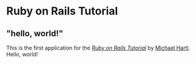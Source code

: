 # Ruby on Rails Tutorial

## "hello, world!"

This is the first application for the
[_Ruby on Rails Tutorial_](https://railstutorial.jp/)
by [Michael Hartl](http://www.michaelhartl.com/). Hello, world!

